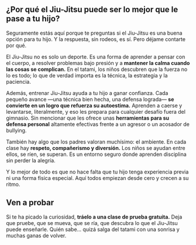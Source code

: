 ## ¿Por qué el Jiu-Jitsu puede ser lo mejor que le pase a tu hijo?

Seguramente estás aquí porque te preguntas si el Jiu-Jitsu es una buena opción para tu hijo. Y la respuesta, sin rodeos, es sí. Pero déjame contarte por qué.

El Jiu-Jitsu no es solo un deporte. Es una forma de aprender a pensar con el cuerpo, a resolver problemas bajo presión y a **mantener la calma cuando las cosas se complican.** En el tatami, los niños descubren que la fuerza no lo es todo; lo que de verdad importa es la técnica, la estrategia y la paciencia.

Además, entrenar Jiu-Jitsu ayuda a tu hijo a ganar confianza. Cada pequeño avance —una técnica bien hecha, una defensa lograda— **se convierte en un logro que refuerza su autoestima.** Aprenden a caerse y levantarse, literalmente, y eso les prepara para cualquier desafío fuera del gimnasio. Sin mencionar que les ofrece unas **herramientas para su defensa personal** altamente efectivas frente a un agresor o un acosador de bullying.

También hay algo que los padres valoran muchísimo: el ambiente. En cada clase hay **respeto, compañerismo y diversión.** Los niños se ayudan entre ellos, se ríen, se superan. Es un entorno seguro donde aprenden disciplina sin perder la alegría.

Y lo mejor de todo es que no hace falta que tu hijo tenga experiencia previa ni una forma física especial. Aquí todos empiezan desde cero y crecen a su ritmo.

## Ven a probar

Si te ha picado la curiosidad, **tráelo a una clase de prueba gratuita.** Deja que pruebe, que se mueva, que se ría, que descubra lo que el Jiu-Jitsu puede enseñarle.
Quién sabe… quizá salga del tatami con una sonrisa y muchas ganas de volver.
